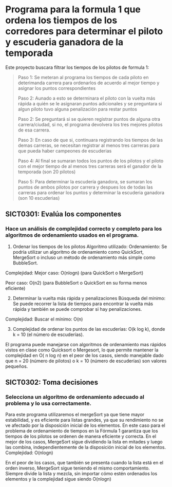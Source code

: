 # Programa para la formula 1 que ordena los tiempos de los corredores para determinar el piloto y escuderia ganadora de la temporada
Este proyecto buscara filtrar los tiempos de los pilotos de formula 1:
>Paso 1: Se meteran al programa los tiempos de cada piloto en deterimanda carrera para ordenarlos de acuerdo al mejor tiempo y asignar los puntos correspondientes
> 
>Paso 2: Aunado a esto se determinara el piloto con la vuelta más rápida a quién se le asignaran puntos adicionales y se preguntara si algun piloto tuvo alguna penalización para restar puntos
> 
>Paso 2: Se preguntará si se quieren registrar puntos de alguna otra carrera/ciudad, si no, el programa devolvera los tres mejores pilotos de esa carrera. 
> 
>Paso 3: En caso de que si, continuara registrando los tiempos de las demas carreras, se necesitan registrar al menos tres carreras para que pueda haber campeones de escuderias
> 
>Paso 4: Al final se sumaran todos los puntos de los pilotos y el piloto con el mejor tiempo de al menos tres carreras será el ganador de la temporada (son 20 pilotos)
> 
>Paso 5: Para determinar la escudería ganadora, se sumaran los puntos de ambos pilotos por carrera y despues los de todas las carreras para ordenar los puntos y determinar la escuderia ganadora (son 10 escuderias)



## SICT0301: Evalúa los componentes

### Hace un análisis de complejidad correcto y completo para los algoritmos de ordenamiento usados en el programa.

1. Ordenar los tiempos de los pilotos
Algoritmo utilizado:
Ordenamiento: Se podría utilizar un algoritmo de ordenamiento como QuickSort, MergeSort o incluso un método de ordenamiento más simple como BubbleSort.

Complejidad:
Mejor caso: O(nlogn) (para QuickSort o MergeSort)

Peor caso: O(n2) (para BubbleSort o QuickSort en su forma menos eficiente)

2. Determinar la vuelta más rápida y penalizaciones
Búsqueda del mínimo: Se puede recorrer la lista de tiempos para encontrar la vuelta más rápida y también se puede comprobar si hay penalizaciones.

Complejidad:
Buscar el mínimo: O(n)

3. Complejidad de ordenar los puntos de las escuderías: O(k log k), donde k = 10 (el número de escuderías).

El programa puede manejarse con algoritmos de ordenamiento mas rápidos vistos en clase como Quicksort o Mergesort, lo que permite mantener la complejidad en O( n log n) en el peor de los casos, siendo manejable dado que n = 20 (número de pilotos) o k = 10 (número de escuderías) son valores pequeños.


## SICT0302: Toma decisiones

### Selecciona un algoritmo de ordenamiento adecuado al problema y lo usa correctamente.

Para este programa utilizaremos el mergeSort ya que tiene mayor estabilidad, y es eficiente para listas grandes, ya que su rendimiento no se ve afectado por la disposición inicial de los elementos. En este caso para el problema de ordenamiento de tiempos en la Fórmula 1 garantiza que los tiempos de los pilotos se ordenen de manera eficiente y correcta.
En el mejor de los casos, MergeSort sigue dividiendo la lista en mitades y luego las combina, independientemente de la disposición inicial de los elementos. Complejidad: O(nlogn)

En el peor de los casos, que también se presenta cuando la lista está en el orden inverso, MergeSort sigue teniendo el mismo comportamiento. Siempre divide la lista y mezcla, sin importar cómo estén ordenados los elementos y la complejidad sigue siendo O(nlogn)
